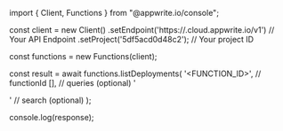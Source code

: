 import { Client, Functions } from "@appwrite.io/console";

const client = new Client()
    .setEndpoint('https://<REGION>.cloud.appwrite.io/v1') // Your API Endpoint
    .setProject('5df5acd0d48c2'); // Your project ID

const functions = new Functions(client);

const result = await functions.listDeployments(
    '<FUNCTION_ID>', // functionId
    [], // queries (optional)
    '<SEARCH>' // search (optional)
);

console.log(response);
